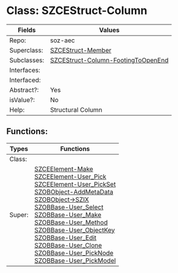 
# Class:	SZCEStruct-Column

| Fields | Values |
| --------- | --------- |
| Repo: | soz-aec |
| Superclass: | [SZCEStruct-Member](SZCEStruct-Member.html) |
| Subclasses: | [SZCEStruct-Column-FootingToOpenEnd](SZCEStruct-Column-FootingToOpenEnd.html) |
| Interfaces: |  |
| Interfaced: |  |
| Abstract?: | Yes |
| isValue?: | No |
| Help: | Structural Column |


## Functions:

| Types | Functions |
| --------- | --------- |
| Class: |  |
| Super: | [SZCEElement-Make](SZCEElement.html) <br> [SZCEElement-User_Pick](SZCEElement.html) <br> [SZCEElement-User_PickSet](SZCEElement.html) <br> [SZOBObject-AddMetaData](SZOBObject.html) <br> [SZOBObject->SZIX](SZOBObject.html) <br> [SZOBBase-User_Select](SZOBBase.html) <br> [SZOBBase-User_Make](SZOBBase.html) <br> [SZOBBase-User_Method](SZOBBase.html) <br> [SZOBBase-User_ObjectKey](SZOBBase.html) <br> [SZOBBase-User_Edit](SZOBBase.html) <br> [SZOBBase-User_Clone](SZOBBase.html) <br> [SZOBBase-User_PickNode](SZOBBase.html) <br> [SZOBBase-User_PickModel](SZOBBase.html) |


